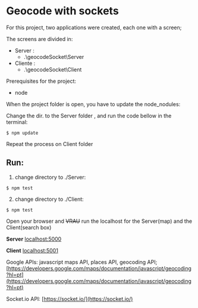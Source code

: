 # **Geocode with sockets**

For this project, two applications were created, each one with a screen;

The screens are divided in:
 * Server :
    - .\geocodeSocket\Server
 * Cliente :
    - .\geocodeSocket\Client


Prerequisites for the project:
- node

When the project folder is open, you have to update the node_nodules:

Change the dir. to the Server folder , and run the code bellow in the terminal:

```$ npm update ```

Repeat the process on Client folder

## Run:
1. change directory to ./Server:

```$ npm test```

2. change directory to ./Client:

```$ npm test ```

Open your browser and ~~VRAU~~ run the localhost for the Server(map) and the Client(search box)

**Server**
[localhost:5000](http://localhost:5000)

**Client**
[localhost:5001](http://localhost:5001)

Google APIs: javascript maps API, places API, geocoding API;
[https://developers.google.com/maps/documentation/javascript/geocoding?hl=pt](https://developers.google.com/maps/documentation/javascript/geocoding?hl=pt)

Socket.io API:
[https://socket.io/](https://socket.io/)
